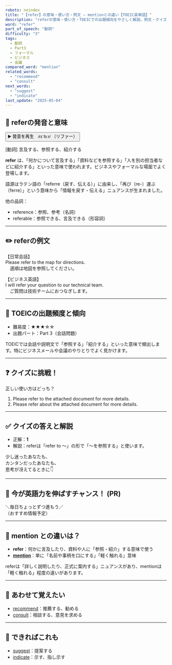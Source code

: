 ```yaml
---
robots: noindex
title: "【refer】の意味・使い方・例文 ― mentionとの違い【TOEIC英単語】"
description: "referの意味・使い方・TOEICでの出題傾向をやさしく解説。例文・クイズ付きでmentionとの違いもわかりやすく学べます。"
word: "refer"
part_of_speech: "動詞"
difficulty: "3"
tags:
  - 動詞
  - Part3
  - フォーマル
  - ビジネス
  - 会議
compared_word: "mention"
related_words:
  - "recommend"
  - "consult"
next_words:
  - "suggest"
  - "indicate"
last_update: "2025-05-04"
---
```


## 🔰 referの発音と意味

<button class="play-audio" onclick="playTTS('refer')">
  <span class="play-audio-main">
    ▶️ 発音を再生　/rɪˈfɜːr/
  </span>
  <span class="play-audio-sub">
    （リファー）
  </span>
</button>

[動詞] 言及する、参照する、紹介する

**refer** は、「何かについて言及する」「資料などを参照する」「人を別の担当者などに紹介する」といった意味で使われます。ビジネスやフォーマルな場面でよく登場します。

語源はラテン語の「referre（戻す、伝える）」に由来し、「再び（re-）運ぶ（ferre）」という意味から「情報を戻す・伝える」ニュアンスが生まれました。

他の品詞：  
- reference：参照、参考（名詞）
- referable：参照できる、言及できる（形容詞）

---

## ✏️ referの例文

【日常会話】  
Please refer to the map for directions.  
　道順は地図を参照してください。

【ビジネス英語】  
I will refer your question to our technical team.  
　ご質問は技術チームにおつなぎします。

---

## 🎯 TOEICの出題頻度と傾向

- 難易度：★★★☆☆
- 出題パート：Part 3（会話問題）

TOEICでは会話や説明文で「参照する」「紹介する」といった意味で頻出します。特にビジネスメールや会議のやりとりでよく見かけます。

---

## ❓ クイズに挑戦！

正しい使い方はどっち？

1. Please refer to the attached document for more details.  
2. Please refer about the attached document for more details.

---

## ✅ クイズの答えと解説

- 正解：**1**
- 解説：referは「refer to ～」の形で「～を参照する」と使います。

少し迷ったあなたも、  
カンタンだったあなたも、  
思考が冴えてるときに👇️

---

## 🚀 今が英語力を伸ばすチャンス！ (PR)

<div class="info-center">
＼毎日ちょっとずつ進もう／<br>  
（おすすめ情報予定）
</div>

---

## 🤔  mention との違いは？

- **refer**：何かに言及したり、資料や人に「参照・紹介」する意味で使う
- **[mention](/word/mention/)**：単に「名前や事柄を口にする」「軽く触れる」意味

referは「詳しく説明したり、正式に案内する」ニュアンスがあり、mentionは「軽く触れる」程度の違いがあります。

---

## 🧩 あわせて覚えたい

- [recommend](/word/recommend/)：推薦する、勧める
- [consult](/word/consult/)：相談する、意見を求める

---

## 📖 できればこれも

- [suggest](/word/suggest/)：提案する
- [indicate](/word/indicate/)：示す、指し示す

<!-- cvid: aid15_bid11 -->
